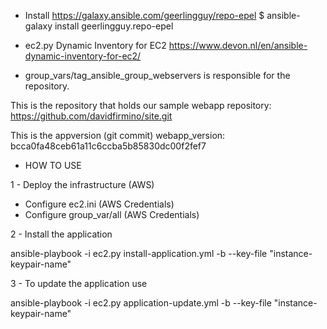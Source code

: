 
- Install https://galaxy.ansible.com/geerlingguy/repo-epel
$ ansible-galaxy install geerlingguy.repo-epel

- ec2.py Dynamic Inventory for EC2
https://www.devon.nl/en/ansible-dynamic-inventory-for-ec2/

- group_vars/tag_ansible_group_webservers is responsible for the repository.

This is the repository that holds our sample webapp
repository: https://github.com/davidfirmino/site.git

This is the appversion (git commit)
webapp_version: bcca0fa48ceb61a11c6ccba5b85830dc00f2fef7

- HOW TO USE

1 - Deploy the infrastructure (AWS) 
- Configure ec2.ini (AWS Credentials)
- Configure group_var/all (AWS Credentials)

2 - Install the application

ansible-playbook -i ec2.py install-application.yml -b --key-file "instance-keypair-name"

3 - To update the application use

ansible-playbook -i ec2.py application-update.yml -b --key-file "instance-keypair-name"
